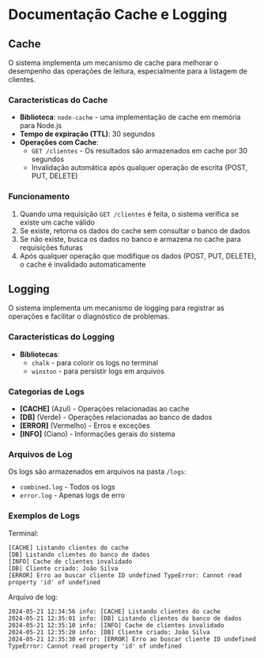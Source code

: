 # Documentação Cache e Logging

## Cache

O sistema implementa um mecanismo de cache para melhorar o desempenho das operações de leitura, especialmente para a listagem de clientes.

### Características do Cache

- **Biblioteca**: `node-cache` - uma implementação de cache em memória para Node.js
- **Tempo de expiração (TTL)**: 30 segundos
- **Operações com Cache**:
  - `GET /clientes` - Os resultados são armazenados em cache por 30 segundos
  - Invalidação automática após qualquer operação de escrita (POST, PUT, DELETE)

### Funcionamento

1. Quando uma requisição `GET /clientes` é feita, o sistema verifica se existe um cache válido
2. Se existe, retorna os dados do cache sem consultar o banco de dados
3. Se não existe, busca os dados no banco e armazena no cache para requisições futuras
4. Após qualquer operação que modifique os dados (POST, PUT, DELETE), o cache é invalidado automaticamente

## Logging

O sistema implementa um mecanismo de logging para registrar as operações e facilitar o diagnóstico de problemas.

### Características do Logging

- **Bibliotecas**:
  - `chalk` - para colorir os logs no terminal
  - `winston` - para persistir logs em arquivos

### Categorias de Logs

- **[CACHE]** (Azul) - Operações relacionadas ao cache
- **[DB]** (Verde) - Operações relacionadas ao banco de dados
- **[ERROR]** (Vermelho) - Erros e exceções
- **[INFO]** (Ciano) - Informações gerais do sistema

### Arquivos de Log

Os logs são armazenados em arquivos na pasta `/logs`:
- `combined.log` - Todos os logs
- `error.log` - Apenas logs de erro

### Exemplos de Logs

Terminal:
```
[CACHE] Listando clientes do cache
[DB] Listando clientes do banco de dados
[INFO] Cache de clientes invalidado
[DB] Cliente criado: João Silva
[ERROR] Erro ao buscar cliente ID undefined TypeError: Cannot read property 'id' of undefined
```

Arquivo de log:
```
2024-05-21 12:34:56 info: [CACHE] Listando clientes do cache
2024-05-21 12:35:01 info: [DB] Listando clientes do banco de dados
2024-05-21 12:35:10 info: [INFO] Cache de clientes invalidado
2024-05-21 12:35:20 info: [DB] Cliente criado: João Silva
2024-05-21 12:35:30 error: [ERROR] Erro ao buscar cliente ID undefined TypeError: Cannot read property 'id' of undefined
``` 
